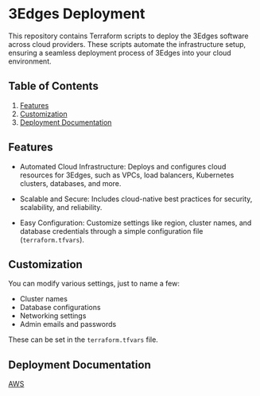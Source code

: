 # 3Edges Deployment

This repository contains Terraform scripts to deploy the 3Edges software across cloud providers. These scripts automate the infrastructure setup, ensuring a seamless deployment process of 3Edges into your cloud environment.

## Table of Contents
1. [Features](#features)
2. [Customization](#customization)
3. [Deployment Documentation](#deployment-documentation)

## Features
- Automated Cloud Infrastructure: Deploys and configures cloud resources for 3Edges, such as VPCs, load balancers, Kubernetes clusters, databases, and more. 

- Scalable and Secure: Includes cloud-native best practices for security, scalability, and reliability.

- Easy Configuration: Customize settings like region, cluster names, and database credentials through a simple configuration file (`terraform.tfvars`).

## Customization
You can modify various settings, just to name a few:
- Cluster names
- Database configurations
- Networking settings
- Admin emails and passwords

These can be set in the `terraform.tfvars` file.

## Deployment Documentation

[AWS](terraform/aws/README.md)
